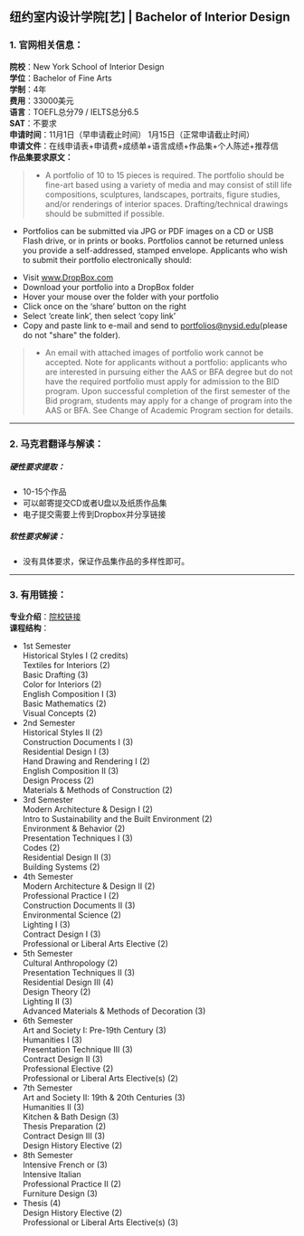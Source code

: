## 纽约室内设计学院[艺] | Bachelor of Interior Design


### 1. 官网相关信息：

**院校**：New York School of Interior Design  
**学位**：Bachelor of Fine Arts   
**学制**：4年  
**费用**：33000美元  
**语言**：TOEFL总分79 / IELTS总分6.5  
**SAT**：不要求    
**申请时间**：11月1日（早申请截止时间） 1月15日（正常申请截止时间）   
**申请文件**：在线申请表+申请费+成绩单+语言成绩+作品集+个人陈述+推荐信  
**作品集要求原文：**   

> - A portfolio of 10 to 15 pieces is required. The portfolio should be fine-art based using a variety of media and may consist of still life compositions, sculptures, landscapes, portraits, figure studies, and/or renderings of interior spaces. Drafting/technical drawings should be submitted if possible.
> 
- Portfolios can be submitted via JPG or PDF images on a CD or USB Flash drive, or in prints or books. Portfolios cannot be returned unless you provide a self-addressed, stamped envelope.
Applicants who wish to submit their portfolio electronically should:
>
- Visit www.DropBox.com 
- Download your portfolio into a DropBox folder
- Hover your mouse over the folder with your portfolio
- Click once on the ‘share’ button on the right
- Select ‘create link’, then select ‘copy link’
- Copy and paste link to e-mail and send to portfolios@nysid.edu(please do not "share" the folder).

> - An email with attached images of portfolio work cannot be accepted.
Note for applicants without a portfolio: applicants who are interested in pursuing either the AAS or BFA degree but do not have the required portfolio must apply for admission to the BID program. Upon successful completion of the first semester of the Bid program, students may apply for a change of program into the AAS or BFA. See Change of Academic Program section for details.

  




---


### 2. 马克君翻译与解读：

##### 硬性要求提取：
- 10-15个作品
- 可以邮寄提交CD或者U盘以及纸质作品集
- 电子提交需要上传到Dropbox并分享链接


##### 软性要求解读：
- 没有具体要求，保证作品集作品的多样性即可。


---


### 3. 有用链接：

**专业介绍**：[院校链接](https://www.nysid.edu/academic-programs)  
**课程结构**：

- 1st Semester  
Historical Styles I (2 credits)  
Textiles for Interiors (2)  
Basic Drafting (3)  
Color for Interiors (2)  
English Composition I (3)  
Basic Mathematics (2)  
Visual Concepts (2)  
- 2nd Semester  
Historical Styles II (2)  
Construction Documents I (3)  
Residential Design I (3)  
Hand Drawing and Rendering I (2)  
English Composition II (3)  
Design Process (2)  
Materials & Methods of Construction (2)  
- 3rd Semester  
Modern Architecture & Design I (2)   
Intro to Sustainability and the Built Environment (2)  
Environment & Behavior (2)  
Presentation Techniques I (3)  
Codes (2)  
Residential Design II (3)  
Building Systems (2)  
- 4th Semester   
Modern Architecture & Design II (2)  
Professional Practice I (2)  
Construction Documents II (3)  
Environmental Science (2)  
Lighting I (3)   
Contract Design I (3)  
Professional or Liberal Arts Elective (2)  
- 5th Semester  
Cultural Anthropology (2)  
Presentation Techniques II (3)  
Residential Design III (4)  
Design Theory (2)  
Lighting II (3)  
Advanced Materials & Methods of Decoration (3)  	
- 6th Semester  
Art and Society I: Pre-19th Century (3)  
Humanities I (3)  
Presentation Technique III (3)  
Contract Design II (3)  
Professional Elective (2)  
Professional or Liberal Arts Elective(s) (2)  
- 7th Semester  
Art and Society II: 19th & 20th Centuries (3)  
Humanities II (3)  
Kitchen & Bath Design (3)  
Thesis Preparation (2)  
Contract Design III (3)  
Design History Elective (2)  
- 8th Semester  
Intensive French or (3)   
Intensive Italian   
Professional Practice II (2)  
Furniture Design (3)  
- Thesis (4)  
Design History Elective (2)  
Professional or Liberal Arts Elective(s) (3)  

